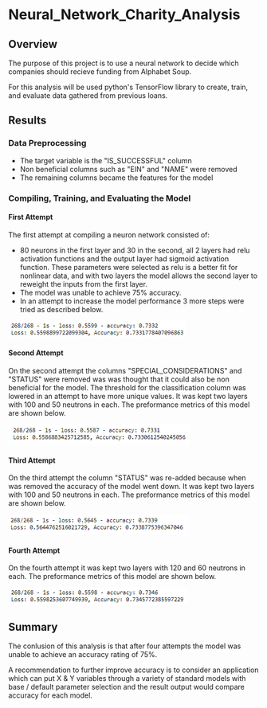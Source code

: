 # Neural_Network_Charity_Analysis

## Overview

The purpose of this project is to use a neural network to decide which companies should recieve funding from Alphabet Soup. 

For this analysis will be used python's TensorFlow library to create, train, and evaluate data gathered from previous loans.

## Results

### Data Preprocessing

- The target variable is the "IS_SUCCESSFUL" column 
- Non beneficial columns such as "EIN" and "NAME" were removed 
- The remaining columns became the features for the model

### Compiling, Training, and Evaluating the Model

#### First Attempt

The first attempt at compiling a neuron network consisted of: 
- 80 neurons in the first layer and 30 in the second, all 2 layers had relu activation functions and the output layer had sigmoid activation function. These parameters were selected as relu is a better fit for nonlinear data, and with two layers the model allows the second layer to reweight the inputs from the first layer. 
- The model was unable to achieve 75% accuracy.
- In an attempt to increase the model performance 3 more steps were tried as described below.

![First](https://github.com/carolineshipley/Neural_Network_Charity_Analysis/blob/main/Resources/AlphabetSoup.PNG)

#### Second Attempt

On the second attempt the columns "SPECIAL_CONSIDERATIONS" and "STATUS" were removed was was thought that it could also be non beneficial for the model. The threshold for the classification column was lowered in an attempt to have more unique values. It was kept two layers with 100 and 50 neutrons in each. The preformance metrics of this model are shown below.

![V1](https://github.com/carolineshipley/Neural_Network_Charity_Analysis/blob/main/Resources/Optimized_V2.PNG)

#### Third Attempt

On the third attempt the column "STATUS" was re-added because when was removed the accuracy of the model went down. It was kept two layers with 100 and 50 neutrons in each. The preformance metrics of this model are shown below.

![V2](https://github.com/carolineshipley/Neural_Network_Charity_Analysis/blob/main/Resources/Optimized_V1.PNG)

#### Fourth Attempt

On the fourth attempt it was kept two layers with 120 and 60 neutrons in each. The preformance metrics of this model are shown below.

![V3](https://github.com/carolineshipley/Neural_Network_Charity_Analysis/blob/main/Resources/Optimized_V3.PNG)

## Summary

The conlusion of this analysis is that after four attempts the model was unable to achieve an accuracy rating of 75%. 

A recommendation to further improve accuracy is to consider an application which can put X & Y variables through a variety of standard models with base / default parameter selection and the result output would compare accuracy for each model.
